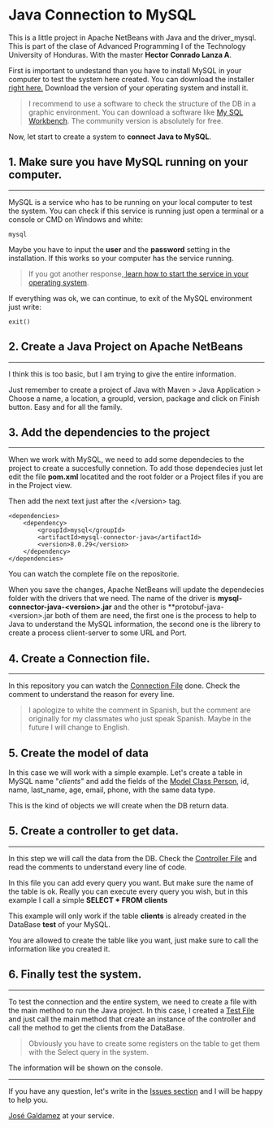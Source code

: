 # Java Connection to MySQL

This is a little project in Apache NetBeans with Java and the driver_mysql. This is part of the clase of Advanced Programming I of the Technology University of Honduras. With the master **Hector Conrado Lanza A**.

First is important to undestand than you have to install MySQL in your computer to test the system here created. You can download the installer [right here.](https://dev.mysql.com/downloads/installer/) Download the version of your operating system and install it.
> I recommend to use a software to check the structure of the DB in a graphic environment. You can download a software like [My SQL Workbench](https://dev.mysql.com/downloads/workbench/). The community version is absolutely for free.

Now, let start to create a system to **connect Java to MySQL**.

## 1. Make sure you have MySQL running on your computer.
_________________
MySQL is a service who has to be running on your local computer to test the system. You can check if this service is running just open a terminal or a console or CMD on Windows and white:

    mysql

Maybe you have to input the **user** and the **password** setting in the installation. If this works so your computer has the service running. 
> If you got another response,[ learn how to start the service in your operating system](https://www.tutorialspoint.com/starting-and-stopping-mysql-server).

If everything was ok, we can continue, to exit of the MySQL environment just write:

    exit()

## 2. Create a Java Project on Apache NetBeans
_____________
I think this is too basic, but I am trying to give the entire information. 

Just remember to create a project of Java with Maven > Java Application > Choose a name, a location, a groupId, version, package and click on Finish button. Easy and for all the family.

## 3. Add the dependencies to the project
________________
When we work with MySQL, we need to add some dependecies to the project to create a succesfully connetion. To add those dependecies just let edit the file __pom.xml__ locatited and the root folder or a Project files if you are in the Project view.

Then add the next text just after the \</version> tag.

    <dependencies>
        <dependency>
            <groupId>mysql</groupId>
            <artifactId>mysql-connector-java</artifactId>
            <version>8.0.29</version>
        </dependency>
    </dependencies>

You can watch the complete file on the repositorie.

When you save the changes, Apache NetBeans will update the dependecies folder with the drivers that we need. The name of the driver is **mysql-connector-java-\<version>.jar** and the other is **protobuf-java-\<version>.jar both of them are need, the first one is the process to help to Java to understand the MySQL information, the second one is the librery to create a process client-server to some URL and Port. 

## 4. Create a Connection file.
____________________
In this repository you can watch the [Connection File](https://github.com/JoseGaldamez/Java-Connect-MySQL/blob/main/src/main/java/datos/Conexion.java) done. Check the comment to understand the reason for every line. 

> I apologize to white the comment in Spanish, but the comment are originally for my classmates who just speak Spanish. Maybe in the future I will change to English.

## 5. Create the model of data
In this case we will work with a simple example. Let's create a table in MySQL name "*clients*" and add the fields of the [Model Class Person](https://github.com/JoseGaldamez/Java-Connect-MySQL/blob/main/src/main/java/domain/Person.java), id, name, last_name, age, email, phone, with the same data type.

This is the kind of objects we will create when the DB return data.

## 5. Create a controller to get data.
_____________________________________
In this step we will call the data from the DB. Check the [Controller File](https://github.com/JoseGaldamez/Java-Connect-MySQL/blob/main/src/main/java/datos/PersonDAO.java) and read the comments to understand every line of code.

In this file you can add every query you want. But make sure the name of the table is ok. Really you can execute every query you wish, but in this example I call a simple **SELECT * FROM clients** 

This example will only work if the table **clients** is already created in the DataBase **test** of your MySQL.

You are allowed to create the table like you want, just make sure to call the information like you created it.

## 6. Finally test the system.
______________________________
To test the connection and the entire system, we need to create a file with the main method to run the Java project. In this case, I created a [Test File](https://github.com/JoseGaldamez/Java-Connect-MySQL/blob/main/src/main/java/test/TestDAO.java) and just call the main method that create an instance of the controller and call the method to get the clients from the DataBase.

> Obviously you have to create some registers on the table to get them with the Select query in the system.

The information will be shown on the console.

________________________________

If you have any question, let's write in the [Issues section](https://github.com/JoseGaldamez/Java-Connect-MySQL/issues) and I will be happy to help you. 

[José Galdamez](https://github.com/JoseGaldamez) at your service.